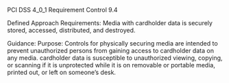 PCI DSS 4_0_1 Requirement Control 9.4

Defined Approach Requirements:
Media with cardholder data is securely stored, accessed, distributed, and destroyed.

Guidance:
Purpose: Controls for physically securing media are intended to prevent unauthorized persons from gaining access to cardholder data on any media. cardholder data is susceptible to unauthorized viewing, copying, or scanning if it is unprotected while it is on removable or portable media, printed out, or left on someone’s desk.